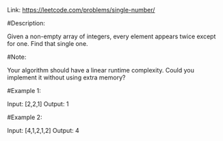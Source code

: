 Link: https://leetcode.com/problems/single-number/

#Description:

Given a non-empty array of integers, every element appears twice except for one. Find that single one.

#Note:

Your algorithm should have a linear runtime complexity. Could you implement it without using extra memory?




#Example 1:

Input: [2,2,1]
Output: 1

#Example 2:

Input: [4,1,2,1,2]
Output: 4
